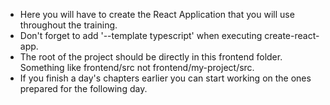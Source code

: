 - Here you will have to create the React Application that you will use throughout the training.
- Don't forget to add '--template typescript' when executing create-react-app.
- The root of the project should be directly in this frontend folder. Something like frontend/src not frontend/my-project/src.
- If you finish a day's chapters earlier you can start working on the ones prepared for the following day.
